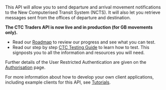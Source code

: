 This API will allow you to send departure and arrival movement notifications to the New Computerised Transit System (NCTS). It will also let you retrieve messages sent from the offices of departure and destination.

__The CTC Traders API is now live and in production (for GB movements only).__

* Read our [Roadmap](https://developer.service.hmrc.gov.uk/roadmaps/common-transit-convention-traders-roadmap/) to review our progress and see what you can test.
* Read our step by step [CTC Testing Guide](https://developer.service.hmrc.gov.uk/guides/common-transit-convention-traders-testing-guide/) to learn how to test. This signposts you to all the information and resources you will need.

Further details of the User Restricted Authentication are given on the
[Authorisation](https://developer.service.hmrc.gov.uk/api-documentation/docs/authorisation) page.

For more information about how to develop your own client applications, including example clients for this API,
see [Tutorials](https://developer.service.hmrc.gov.uk/api-documentation/docs/tutorials).
